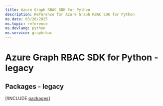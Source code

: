 ```yaml
---
title: Azure Graph RBAC SDK for Python
description: Reference for Azure Graph RBAC SDK for Python
ms.date: 03/26/2025
ms.topic: reference
ms.devlang: python
ms.service: graphrbac
---
```

# Azure Graph RBAC SDK for Python - legacy
## Packages - legacy
[!INCLUDE [packages](graph-rbac-index.md)]